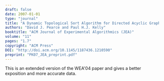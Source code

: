 ```yaml
---
draft: false
date: 2007-01-01
type: "journal"
title: "A Dynamic Topological Sort Algorithm for Directed Acyclic Graphs"
authors: "David J. Pearce and Paul H.J. Kelly"
booktitle: "ACM Journal of Experimental Algorithmics (JEA)"
volume: "11"
pages: "1.7"
copyright: "ACM Press"
DOI: "http://doi.acm.org/10.1145/1187436.1210590"
preprint: "PK07_JEA_preprint.pdf"
---
```

This is an extended version of the WEA'04 paper and gives a better exposition and more accurate data.
